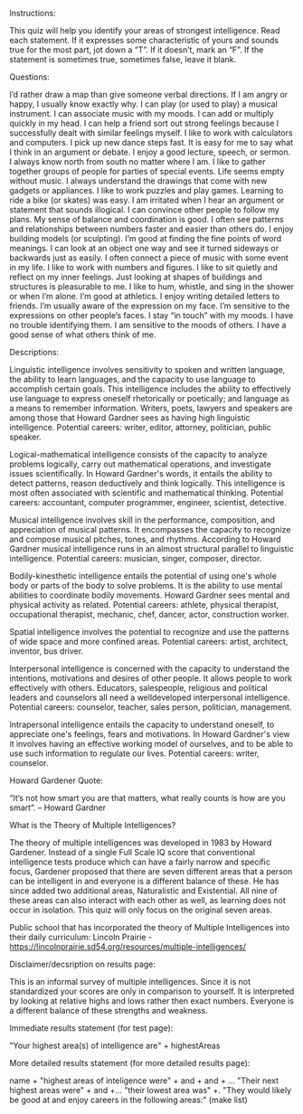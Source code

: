 Instructions:

This quiz will help you identify your areas of strongest intelligence. Read each
statement. If it expresses some characteristic of yours and sounds true for the most part,
jot down a “T”. If it doesn’t, mark an “F”. If the statement is sometimes true, sometimes
false, leave it blank.


Questions:

I’d rather draw a map than give someone verbal directions.
If I am angry or happy, I usually know exactly why.
I can play (or used to play) a musical instrument.
I can associate music with my moods.
I can add or multiply quickly in my head.
I can help a friend sort out strong feelings because I successfully dealt with
similar feelings myself.
I like to work with calculators and computers.
I pick up new dance steps fast.
It is easy for me to say what I think in an argument or debate.
I enjoy a good lecture, speech, or sermon.
I always know north from south no matter where I am.
I like to gather together groups of people for parties of special events.
Life seems empty without music.
I always understand the drawings that come with new gadgets or appliances.
I like to work puzzles and play games.
Learning to ride a bike (or skates) was easy.
I am irritated when I hear an argument or statement that sounds illogical.
I can convince other people to follow my plans.
My sense of balance and coordination is good.
I often see patterns and relationships between numbers faster and easier than
others do.
I enjoy building models (or sculpting).
I’m good at finding the fine points of word meanings.
I can look at an object one way and see it turned sideways or backwards just as
easily.
I often connect a piece of music with some event in my life.
I like to work with numbers and figures.
I like to sit quietly and reflect on my inner feelings.
Just looking at shapes of buildings and structures is pleasurable to me.
I like to hum, whistle, and sing in the shower or when I’m alone.
I’m good at athletics.
I enjoy writing detailed letters to friends.
I’m usually aware of the expression on my face.
I’m sensitive to the expressions on other people’s faces.
I stay “in touch” with my moods. I have no trouble identifying them.
I am sensitive to the moods of others.
I have a good sense of what others think of me.


Descriptions:

Linguistic intelligence involves sensitivity to spoken and written language, the ability to
learn languages, and the capacity to use language to accomplish certain goals. This
intelligence includes the ability to effectively use language to express oneself rhetorically
or poetically; and language as a means to remember information. Writers, poets, lawyers
and speakers are among those that Howard Gardner sees as having high linguistic
intelligence. Potential careers: writer, editor, attorney, politician, public speaker.

Logical-mathematical intelligence consists of the capacity to analyze problems
logically, carry out mathematical operations, and investigate issues scientifically. In
Howard Gardner's words, it entails the ability to detect patterns, reason deductively and
think logically. This intelligence is most often associated with scientific and mathematical thinking. Potential careers: accountant, computer programmer, engineer, scientist, detective.


Musical intelligence involves skill in the performance, composition, and appreciation of
musical patterns. It encompasses the capacity to recognize and compose musical pitches,
tones, and rhythms. According to Howard Gardner musical intelligence runs in an almost structural parallel to linguistic intelligence. Potential careers: musician, singer, composer, director.

Bodily-kinesthetic intelligence entails the potential of using one's whole body or parts of
the body to solve problems. It is the ability to use mental abilities to coordinate bodily
movements. Howard Gardner sees mental and physical activity as related. Potential careers: athlete, physical therapist, occupational therapist, mechanic, chef, dancer, actor, construction worker. 

Spatial intelligence involves the potential to recognize and use the patterns of wide
space and more confined areas. Potential careers: artist, architect, inventor, bus driver.

Interpersonal intelligence is concerned with the capacity to understand the intentions,
motivations and desires of other people. It allows people to work effectively with others.
Educators, salespeople, religious and political leaders and counselors all need a welldeveloped interpersonal intelligence. Potential careers: counselor, teacher, sales person, politician, management. 

Intrapersonal intelligence entails the capacity to understand oneself, to appreciate one's
feelings, fears and motivations. In Howard Gardner's view it involves having an effective
working model of ourselves, and to be able to use such information to regulate our lives. Potential careers: writer, counselor.



Howard Gardener Quote:

“It’s not how smart you are that matters, what really counts is how are you smart”. – Howard Gardner


What is the Theory of Multiple Intelligences?

The theory of multiple intelligences was developed in 1983 by Howard Gardener. Instead of a single Full Scale IQ score that conventional intelligence tests produce which can have a fairly narrow and specific focus, Gardener proposed that there are seven different areas that a person can be intelligent in and everyone is a different balance of these. He has since added two additional areas, Naturalistic and Existential. All nine of these areas can also interact with each other as well, as learning does not occur in isolation. This quiz will only focus on the original seven areas.


Public school that has incorporated the theory of Multiple Intelligences into their daily curriculum: 
Lincoln Prairie - https://lincolnprairie.sd54.org/resources/multiple-intelligences/


Disclaimer/decsription on results page:

This is an informal survey of multiple intelligences. Since it is not standardized your scores are only in comparison to yourself. It is interpreted by looking at relative highs and lows rather then exact numbers. Everyone is a different balance of these strengths and weakness.   


Immediate results statement (for test page):

"Your highest area(s) of intelligence are" + highestAreas


More detailed results statement (for more detailed results page):

name + "highest areas of inteligence were" + and + and + ... "Their next highest areas were" + and +...
"their lowest area was" +. "They would likely be good at and enjoy careers in the following areas:" (make list)

